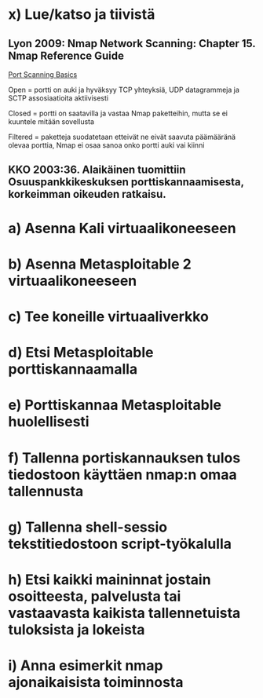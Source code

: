 # x) Lue/katso ja tiivistä

## Lyon 2009: Nmap Network Scanning: Chapter 15. Nmap Reference Guide

[Port Scanning Basics](https://nmap.org/book/man-port-scanning-basics.html)

Open = portti on auki ja hyväksyy TCP yhteyksiä, UDP datagrammeja ja SCTP assosiaatioita aktiivisesti

Closed = portti on saatavilla ja vastaa Nmap paketteihin, mutta se ei kuuntele mitään sovellusta

Filtered = paketteja suodatetaan etteivät ne eivät saavuta päämääränä olevaa porttia, Nmap ei osaa sanoa onko portti auki vai kiinni

## KKO 2003:36. Alaikäinen tuomittiin Osuuspankkikeskuksen porttiskannaamisesta, korkeimman oikeuden ratkaisu.



## 



# a) Asenna Kali virtuaalikoneeseen


# b) Asenna Metasploitable 2 virtuaalikoneeseen


# c) Tee koneille virtuaaliverkko


# d) Etsi Metasploitable porttiskannaamalla


# e) Porttiskannaa Metasploitable huolellisesti


# f) Tallenna portiskannauksen tulos tiedostoon käyttäen nmap:n omaa tallennusta


# g) Tallenna shell-sessio tekstitiedostoon script-työkalulla 


# h) Etsi kaikki maininnat jostain osoitteesta, palvelusta tai vastaavasta kaikista tallennetuista tuloksista ja lokeista


# i) Anna esimerkit nmap ajonaikaisista toiminnosta

